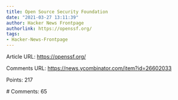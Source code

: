 ```yaml
---
title: Open Source Security Foundation
date: "2021-03-27 13:11:39"
author: Hacker News Frontpage
authorlink: https://openssf.org/
tags:
- Hacker-News-Frontpage
---
```


<p>Article URL: <a href="https://openssf.org/">https://openssf.org/</a></p>
<p>Comments URL: <a href="https://news.ycombinator.com/item?id=26602033">https://news.ycombinator.com/item?id=26602033</a></p>
<p>Points: 217</p>
<p># Comments: 65</p>
